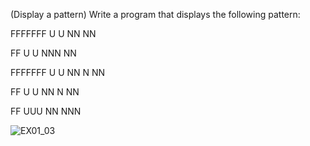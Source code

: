 (Display a pattern) Write a program that displays the following pattern:

FFFFFFF U U NN NN

FF U U NNN NN

FFFFFFF U U NN N NN

FF U U NN N NN

FF UUU NN NNN

![EX01_03](https://user-images.githubusercontent.com/110781912/197053839-267df902-69fd-40b3-9a30-f3ea197a00d1.png)
